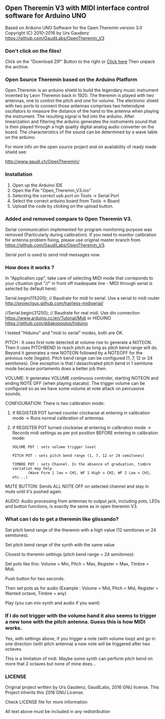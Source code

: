 ## Open Theremin V3 with MIDI interface control software for Arduino UNO 

Based on Arduino UNO Software for the Open.Theremin version 3.0  Copyright (C) 2010-2016 by Urs Gaudenz
https://github.com/GaudiLabs/OpenTheremin_V3

### Don't click on the files!
Click on the "Download ZIP" Button to the right or [Click here](https://github.com/GaudiLabs/OpenTheremin_V3/archive/master.zip) 
Then unpack the archive.

### Open Source Theremin based on the Arduino Platform

Open.Theremin is an arduino shield to build the legendary music instrument invented by Leon Theremin back in 1920. The theremin is played with two antennas, one to control the pitch and one for volume. The electronic shield with two ports to connect those antennas comprises two heterodyne oscillators to measure the distance of the hand to the antenna when playing the instrument. The resulting signal is fed into the arduino. After linearization and filtering the arduino generates the instruments sound that is then played through a high quality digital analog audio converter on the board. The characteristics of the sound can be determined by a wave table on the arduino.

For more info on the open source project and on availability of ready made shield see:

http://www.gaudi.ch/OpenTheremin/

### Installation
1. Open up the Arduino IDE
2. Open the File "Open_Theremin_V3.ino"
3. Selecting the correct usb port on Tools -> Serial Port
4. Select the correct arduino board from Tools -> Board
5. Upload the code by clicking on the upload button.

### Added and removed compare to Open Theremin V3. 
Serial communication implemented for program monitoring purpose was removed (Particularly during calibration).
If you need to monitor calibration for antenna problem fixing, please use original master branch from 
https://github.com/GaudiLabs/OpenTheremin_V3. 

Serial port is used to send midi messages now. 

### How does it works ? 

In "Application.cpp", take care of selecting MIDI mode that correponds to your cituation 
	(put "//" in front off inadequate line - MIDI through serial is selected by default here):

  Serial.begin(115200); // Baudrate for midi to serial. Use a serial to midi router 
  	http://projectgus.github.com/hairless-midiserial/
  
  //Serial.begin(31250); // Baudrate for real midi. Use din connection 
  	https://www.arduino.cc/en/Tutorial/Midi or HIDUINO https://github.com/ddiakopoulos/hiduino

I tested "Hiduino" and "midi to serial" modes, both are OK.



PITCH : 
It uses first note detected at volume rise to generate a NOTEON. 
Then it uses PITCHBEND to reach pitch as long as pitch bend range will do. 
Beyond it generates a new NOTEON  followed by a NOTEOFF for the previous note (legato). 
Pitch bend range can be configured (1, 7, 12 or 24 semitones).
One exception is that I desactivated pitch bend in 1 semitone mode because portamento does a better job then. 

VOLUME: 
It generates VOLUME continuous controler, starting NOTEON and ending NOTE OFF (when playing stacato). 
The trigger volume can be configured so as we have some volume at note attack on percussive sounds. 

CONFIGURATION: 
There is two calibration mode: 
 1. If REGISTER POT turned counter clockwise at entering in calibration mode 
         -> Runs normal calibration of antennas.
         
 2. If REGISTER POT turned clockwise at entering in calibration mode 
         -> Records midi settings as per pot position BEFORE entering in calibration mode:
           
		VOLUME POT : sets volume trigger level
  
		PITCH POT : sets pitch bend range (1, 7, 12 or 24 semitones)
  
		TIMBRE POT : sets Channel. In the absence of graduation, timbre variation may help 
               (Wave Form 1 low = CH1, WF 1 High = CH2, WF 2 Low = CH3, etc...)
               
MUTE BUTTON: 
Sends ALL NOTE OFF on selected channel and stay in mute until it's pushed again.  

AUDIO: 
Audio processing from antennas to output jack, including pots, LEDs and button functions, is exactly the same as in open theremin V3.  

### What can I do to get a theremin like glissando?

Set pitch bend range of the theremin with a high value (12 semitones or 24 semitones).

Set pitch bend range of the synth with the same value

Closest to theremin settings (pitch bend range = 24 semitones):

  Set pots like this: Volume = Min, Pitch = Max, Register = Max, Timbre = Midi.

  Push button for two seconds.

  Then set pots as for audio (Example : Volume = Mid, Pitch = Mid, Register = Wanted octave, Timbre = any)

  Play (you can mix synth and audio if you want)

 

### If I do not trigger with the volume hand it also seems to trigger a new tone with the pitch antenna. Guess this is how MIDI works.

Yes, with settings above, if you trigger a note (with volume loop) and go in one direction (with pitch antenna) a new note will be triggered after two octaves.

This is a limitation of midi. Maybe some synth can perform pitch bend on more that 2 octaves but none of mine does...

### LICENSE
Original project written by Urs Gaudenz, GaudiLabs, 2016
GNU license. This Project inherits this 2016 GNU License. 

 Check LICENSE file for more information

All text above must be included in any redistribution

